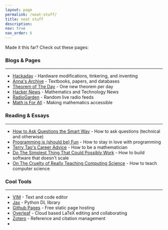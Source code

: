 ```yaml
---
layout: page
permalink: /neat-stuff/
title: neat stuff
description:
nav: true
nav_order: 6
---
```

Made it this far? Check out these pages:
### Blogs & Pages
--------------------
- [Hackaday](https://hackaday.com/) - Hardware modifications, tinkering, and inventing
- [Anna's Archive](https://annas-archive.org/) - Textbooks, papers, and databases
- [Theorem of The Day](https://www.theoremoftheday.org/) - One new theorem per day
- [Hacker News](https://news.ycombinator.com/) - Mathematics and Technology News
- [RadioGarden](https://radio.garden/visit/fort-collins-co/szfe47nj) - Random live radio feeds
- [Math is For All](https://mathisforall.com/) - Making mathematics accessible

### Reading & Essays
--------------------
- [How to Ask Questions the Smart Way](http://www.catb.org/esr/faqs/smart-questions.html) - How to ask questions (technical and otherwise)
- [Programming is (should be) Fun](https://www.youtube.com/watch?v=2MYzvQ1v8Ww) - How to stay in love with programming
- [Terry Tao's Career Advice](https://terrytao.wordpress.com/career-advice/) - How to be a mathematician
- [Do The Simplest Thing That Could Possibly Work](https://www.seangoedecke.com/the-simplest-thing-that-could-possibly-work/) - How to build software that doesn't scale
- [On The Cruelty of Really Teaching Computing Science](https://www.cs.utexas.edu/~EWD/transcriptions/EWD10xx/EWD1036.html) - How to teach computer science

### Cool Tools
--------------------
- [VIM](https://www.vim.org/) - Text and code editor
- [Jax](https://github.com/jax-ml/jax) - Python DL library
- [Github Pages](https://docs.github.com/en/pages) - Free static page hosting
- [Overleaf](https://www.overleaf.com/project) - Cloud based LaTeX editing and collaborating
- [Zotero](https://www.zotero.org/) - Reference and citation management
- 